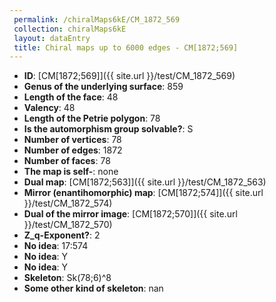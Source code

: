 ```yaml
--- 
 permalink: /chiralMaps6kE/CM_1872_569 
 collection: chiralMaps6kE
 layout: dataEntry
 title: Chiral maps up to 6000 edges - CM[1872;569]
---
```


- **ID**: [CM[1872;569]]({{ site.url }}/test/CM_1872_569)
- **Genus of the underlying surface**: 859
- **Length of the face**: 48
- **Valency**: 48
- **Length of the Petrie polygon**: 78
- **Is the automorphism group solvable?**: S
- **Number of vertices**: 78
- **Number of edges**: 1872
- **Number of faces**: 78
- **The map is self-**: none
- **Dual map**: [CM[1872;563]]({{ site.url }}/test/CM_1872_563)
- **Mirror (enantihomorphic) map**: [CM[1872;574]]({{ site.url }}/test/CM_1872_574)
- **Dual of the mirror image**: [CM[1872;570]]({{ site.url }}/test/CM_1872_570)
- **Z_q-Exponent?**: 2
- **No idea**:  17:574
- **No idea**: Y
- **No idea**: Y
- **Skeleton**: Sk(78;6)^8
- **Some other kind of skeleton**: nan
